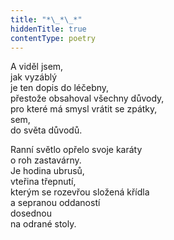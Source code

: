 ```yaml
---
title: "*\_*\_*"
hiddenTitle: true
contentType: poetry
---
```


<section>

A viděl jsem,  
jak vyzáblý  
je ten dopis do léčebny,  
přestože obsahoval všechny důvody,  
pro které má smysl vrátit se zpátky,  
sem,  
do světa důvodů.

Ranní světlo opřelo svoje karáty  
o roh zastavárny.  
Je hodina ubrusů,  
vteřina třepnutí,  
kterým se rozevřou složená křídla  
a sepranou oddaností  
dosednou  
na odrané stoly.

</section>
